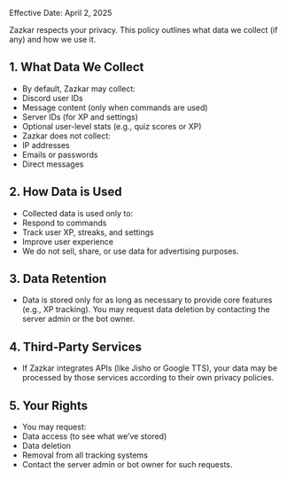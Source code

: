 Effective Date: April 2, 2025

Zazkar respects your privacy. This policy outlines what data we collect (if any) and how we use it.

## 1. What Data We Collect
- By default, Zazkar may collect:
- Discord user IDs
- Message content (only when commands are used)
- Server IDs (for XP and settings)
- Optional user-level stats (e.g., quiz scores or XP)
- Zazkar does not collect:
- IP addresses
- Emails or passwords
- Direct messages

## 2. How Data is Used
- Collected data is used only to:
- Respond to commands
- Track user XP, streaks, and settings
- Improve user experience
- We do not sell, share, or use data for advertising purposes.

## 3. Data Retention
- Data is stored only for as long as necessary to provide core features (e.g., XP tracking). You may request data deletion by contacting the server admin or the bot owner.

## 4. Third-Party Services
- If Zazkar integrates APIs (like Jisho or Google TTS), your data may be processed by those services according to their own privacy policies.

## 5. Your Rights
- You may request:
- Data access (to see what we’ve stored)
- Data deletion
- Removal from all tracking systems
- Contact the server admin or bot owner for such requests.